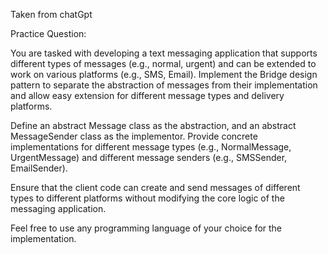 Taken from chatGpt

Practice Question:

You are tasked with developing a text messaging application that supports different types of messages (e.g., normal, urgent) and can be extended to work on various platforms (e.g., SMS, Email). Implement the Bridge design pattern to separate the abstraction of messages from their implementation and allow easy extension for different message types and delivery platforms.

Define an abstract Message class as the abstraction, and an abstract MessageSender class as the implementor. Provide concrete implementations for different message types (e.g., NormalMessage, UrgentMessage) and different message senders (e.g., SMSSender, EmailSender).

Ensure that the client code can create and send messages of different types to different platforms without modifying the core logic of the messaging application.

Feel free to use any programming language of your choice for the implementation.
